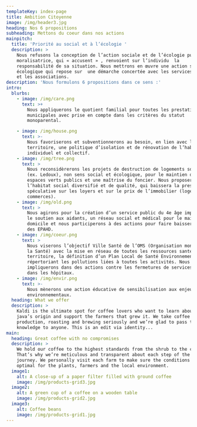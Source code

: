 ```yaml
---
templateKey: index-page
title: Ambition Citoyenne
image: /img/header3.jpg
heading: Nos 6 propositions
subheading: Mettons du coeur dans nos actions
mainpitch:
  title: 'Priorité au social et à l’écologie '
  description: >
    Nous refusons la conception de l’action sociale et de l’écologie punitive,
    moralisatrice, qui « accusent » , renvoient sur l’individu  la
    responsabilité de sa situation. Nous mettrons en œuvre une action sociale et
    écologique qui repose sur  une démarche concertée avec les services sociaux
    et les associations.
description: 'Nous formulons 6 propositions dans ce sens :'
intro:
  blurbs:
    - image: /img/care.png
      text: >+
        Nous appliquerons le quotient familial pour toutes les prestations
        municipales avec prise en compte dans les critères du statut
        monoparental.

    - image: /img/house.png
      text: >-
        Nous favoriserons et subventionnerons au besoin, en lien avec le
        territoire, une politique d’isolation et de rénovation de l’habitat
        individuel et collectif.
    - image: /img/tree.png
      text: >
        Nous reconsidèrerons les projets de destruction de logements sociaux
        (ex. Ledoux), non sens social et écologique, pour le maintien des
        espaces verts publics et une maîtrise du foncier. Nous proposerons de
        l’habitat social diversifié et de qualité, qui baissera la pression
        spéculative sur les loyers et sur le prix de l’immobilier (logements et
        commerces).
    - image: /img/old.png
      text: >
        Nous agirons pour la création d’un service public du 4e âge impliquant
        le soutien aux aidants, un réseau social et médical pour le maintien à
        domicile et nous participerons à des actions pour faire baisser le coût
        des EPAHD.
    - image: /img/coeur.png
      text: >
        Nous viserons l’objectif Ville Santé de l’OMS (Organisation mondiale de
        la Santé) avec la mise en réseau de toutes les ressources santé du
        territoire, la définition d’un Plan Local de Santé Environnementale
        répertoriant les pollutions liées à toutes les activités. Nous nous
        impliquerons dans des actions contre les fermetures de services médicaux
        dans les hôpitaux.
    - image: /img/envir.png
      text: >-
        Nous mènerons une action éducative de sensibilisation aux enjeux
        environnementaux.
  heading: What we offer
  description: >
    Kaldi is the ultimate spot for coffee lovers who want to learn about their
    java’s origin and support the farmers that grew it. We take coffee
    production, roasting and brewing seriously and we’re glad to pass that
    knowledge to anyone. This is an edit via identity...
main:
  heading: Great coffee with no compromises
  description: >
    We hold our coffee to the highest standards from the shrub to the cup.
    That’s why we’re meticulous and transparent about each step of the coffee’s
    journey. We personally visit each farm to make sure the conditions are
    optimal for the plants, farmers and the local environment.
  image1:
    alt: A close-up of a paper filter filled with ground coffee
    image: /img/products-grid3.jpg
  image2:
    alt: A green cup of a coffee on a wooden table
    image: /img/products-grid2.jpg
  image3:
    alt: Coffee beans
    image: /img/products-grid1.jpg
---
```


